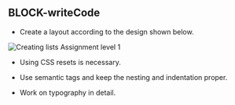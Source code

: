 ## BLOCK-writeCode

- Create a layout according to the design shown below.

![Creating lists Assignment level 1](https://raw.githubusercontent.com/suraj122/AC-STYLE-images/master/lists/ex-1.png)

- Using CSS resets is necessary.

- Use semantic tags and keep the nesting and indentation proper.

- Work on typography in detail.
